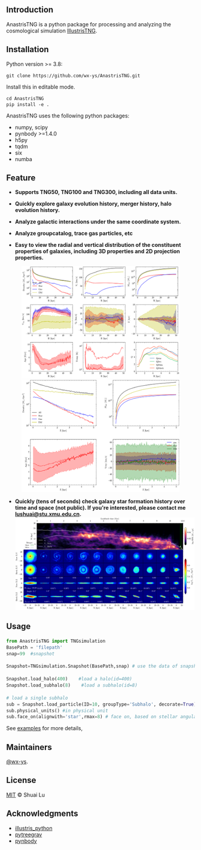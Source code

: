 ## Introduction
AnastrisTNG is a python package for processing and analyzing the cosmological simulation [IllustrisTNG](https://www.tng-project.org/).

## Installation

Python version >= 3.8:
```
git clone https://github.com/wx-ys/AnastrisTNG.git
```

Install this in editable mode.
```
cd AnastrisTNG
pip install -e .
```
AnastrisTNG uses the following python packages:

* numpy, scipy
* pynbody >=1.4.0
* h5py
* tqdm
* six
* numba



## Feature


* __Supports TNG50, TNG100 and TNG300, including all data units.__

* __Quickly explore galaxy evolution history, merger history, halo evolution history.__

* __Analyze galactic interactions under the same coordinate system.__

* __Analyze groupcatalog, trace gas particles, etc__

* __Easy to view the radial and vertical distribution of the constituent properties of galaxies, including 3D properties and 2D projection properties.__
<center>
<figure>
      <img src="./images/radial_profile.png"  height = "300">
      <img src="./images/vertical_profile.png" height = "300">
</center>
</figure>


* __Quickly (tens of seconds) check galaxy star formation history over time and space (not public). If you're interested, please contact me lushuai@stu.xmu.edu.cn.__
![image](./images/TNG50_SFH_Subhalo_424289.png)
## Usage


```python
from AnastrisTNG import TNGsimulation 
BasePath = 'filepath'       
snap=99  #snapshot

Snapshot=TNGsimulation.Snapshot(BasePath,snap) # use the data of snapshot99

Snapshot.load_halo(400)    #load a halo(id=400)
Snapshot.load_subhalo(8)    #load a subhalo(id=8)

# load a single subhalo
sub = Snapshot.load_particle(ID=10, groupType='Subhalo', decorate=True)
sub.physical_units() #in physical unit
sub.face_on(alignwith='star',rmax=8) # face on, based on stellar angular momentum.

```

See [examples](examples) for more details,

## Maintainers

[@wx-ys](https://github.com/wx-ys).


## License

[MIT](LICENSE) © Shuai Lu

## Acknowledgments
* [illustris_python](https://github.com/illustristng/illustris_python)
* [pytreegrav](https://github.com/mikegrudic/pytreegrav)
* [pynbody](https://github.com/pynbody/pynbody)
